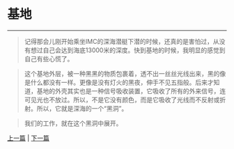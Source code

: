 # 基地 #
----
>记得那会儿刚开始乘坐IMC的深海潜艇下潜的时候，还真的是害怕过，从没有想过自己会达到海底13000米的深度。快到基地的时候，我明显的感觉到自己有些心慌了。

>这个基地外层，被一种黑黑的物质包裹着，透不出一丝丝光线出来，黑的像是什么都没有一样。更像是没有灯火的黑夜，伸手不见五指般。后来才知道，基地的外壳其实也是一种信号吸收装置，它吸收了所有的外来信号，连可见光也不放过。所以，不是它没有颜色，而是它吸收了光线而不反射或折射。所以，它就是深海的一个“黑洞”。

>我们的工作，就在这个黑洞中展开。

[上一篇](Day3.md "上一篇") | [下一篇](Day5.md "下一篇")
